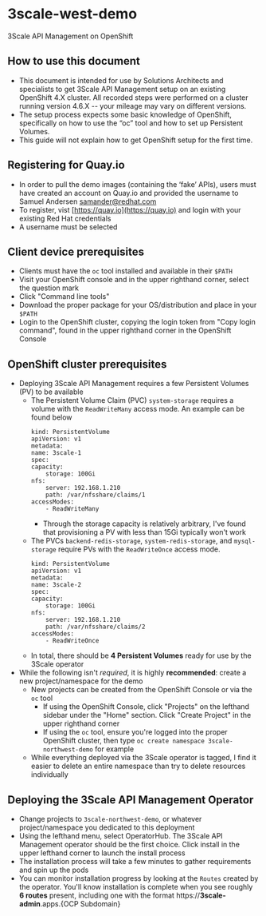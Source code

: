 # 3scale-west-demo

3Scale API Management on OpenShift

## How to use this document
- This document is intended for use by Solutions Architects and specialists to get 3Scale API Management setup on an existing OpenShift 4.X cluster. All recorded steps were performed on a cluster running version 4.6.X -- your mileage may vary on different versions. 
- The setup process expects some basic knowledge of OpenShift, specifically on how to use the “oc” tool and how to set up Persistent Volumes.
- This guide will not explain how to get OpenShift setup for the first time. 

## Registering for Quay.io
- In order to pull the demo images (containing the ‘fake’ APIs), users must have created an account on Quay.io and provided the username to Samuel Andersen [samander@redhat.com](mailto:samander@redhat.com)
- To register, vist [https://quay.io](https://quay.io) and login with your existing Red Hat credentials
- A username must be selected

## Client device prerequisites
- Clients must have the `oc` tool installed and available in their `$PATH`
- Visit your OpenShift console and in the upper righthand corner, select the question mark
- Click "Command line tools"
- Download the proper package for your OS/distribution and place in your `$PATH`
- Login to the OpenShift cluster, copying the login token from "Copy login command", found in the upper righthand corner in the OpenShift Console

## OpenShift cluster prerequisites
- Deploying 3Scale API Management requires a few Persistent Volumes (PV) to be available
    - The Persistent Volume Claim (PVC) `system-storage` requires a volume with the `ReadWriteMany` access mode. An example can be found below   
        ```
        kind: PersistentVolume
        apiVersion: v1
        metadata:
        name: 3scale-1
        spec:
        capacity:
            storage: 100Gi
        nfs:
            server: 192.168.1.210
            path: /var/nfsshare/claims/1
        accessModes:
            - ReadWriteMany
        ```
        - Through the storage capacity is relatively arbitrary, I've found that provisioning a PV with less than 15Gi typically won't work
    - The PVCs `backend-redis-storage`, `system-redis-storage`, and `mysql-storage` require PVs with the `ReadWriteOnce` access mode.
        ```
        kind: PersistentVolume
        apiVersion: v1
        metadata:
        name: 3scale-2
        spec:
        capacity:
            storage: 100Gi
        nfs:
            server: 192.168.1.210
            path: /var/nfsshare/claims/2
        accessModes:
            - ReadWriteOnce
        ```
    - In total, there should be **4 Persistent Volumes** ready for use by the 3Scale operator
- While the following isn't *required*, it is highly **recommended**: create a new project/namespace for the demo
    - New projects can be created from the OpenShift Console or via the `oc` tool
        - If using the OpenShift Console, click "Projects" on the lefthand sidebar under the "Home" section. Click "Create Project" in the upper righthand corner
        - If using the `oc` tool, ensure you're logged into the proper OpenShift cluster, then type `oc create namespace 3scale-northwest-demo` for example
    - While everything deployed via the 3Scale operator is tagged, I find it easier to delete an entire namespace than try to delete resources individually

## Deploying the 3Scale API Management Operator
- Change projects to `3scale-northwest-demo`, or whatever project/namespace you dedicated to this deployment
- Using the lefthand menu, select OperatorHub. The 3Scale API Management operator should be the first choice. Click install in the upper lefthand corner to launch the install process
- The installation process will take a few minutes to gather requirements and spin up the pods
- You can monitor installation progress by looking at the `Routes` created by the operator. You'll know installation is complete when you see roughly **6 routes** present, including one with the format https://**3scale-admin**.apps.{OCP Subdomain}